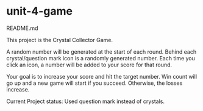 # unit-4-game
README.md

This project is the Crystal Collector Game.

A random number will be generated at the start of each round. Behind each crystal/question mark icon is a randomly generated number. Each time you click an icon, a number will be added to your score for that round.

Your goal is to increase your score and hit the target number. Win count will go up and a new game will start if you succeed. Otherwise, the losses increase.

Current Project status:
Used question mark instead of crystals. 
